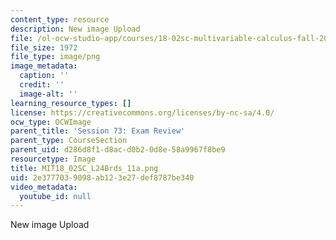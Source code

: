 ```yaml
---
content_type: resource
description: New image Upload
file: /ol-ocw-studio-app/courses/18-02sc-multivariable-calculus-fall-2010/2e3777039098ab123e27def8787be340_MIT18_02SC_L24Brds_11a.png
file_size: 1972
file_type: image/png
image_metadata:
  caption: ''
  credit: ''
  image-alt: ''
learning_resource_types: []
license: https://creativecommons.org/licenses/by-nc-sa/4.0/
ocw_type: OCWImage
parent_title: 'Session 73: Exam Review'
parent_type: CourseSection
parent_uid: d286d8f1-d8ac-d0b2-0d8e-58a9967f8be9
resourcetype: Image
title: MIT18_02SC_L24Brds_11a.png
uid: 2e377703-9098-ab12-3e27-def8787be340
video_metadata:
  youtube_id: null
---
```

New image Upload